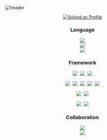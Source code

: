 ![header](https://capsule-render.vercel.app/api?type=waving&color=auto&width=full&height=300&text=Jimin's%20Github&desc=Web%20Fullstack%20Development&fontAlign=55&Desc&descAlign=80)

<div align="center">

[![Solved.ac Profile](http://mazassumnida.wtf/api/v2/generate_badge?boj=sjmrabbit)](https://solved.ac/sjmrabbit)
</div>

<h3 align="center"> Language </h3>
<div align="center">
<img src="https://img.shields.io/badge/JAVA-007396?style=for-the-badge&logo=Java&logoColor=white"><br>
<img src="https://img.shields.io/badge/javascript-F7DF1E?style=for-the-badge&logo=javascript&logoColor=white"><br>
<img src="https://img.shields.io/badge/python-000000?style=for-the-badge&logo=python&logoColor=white">
</div>

<h3 align="center"> Framework </h3>
<div align="center">
<img src="https://img.shields.io/badge/spring boot-6DB33F?style=for-the-badge&logo=springboot&logoColor=white">&nbsp;
<img src="https://img.shields.io/badge/spring security-6DB33F?style=for-the-badge&logo=springsecurity&logoColor=white">&nbsp;
<img src="https://img.shields.io/badge/jwt-6DB33F?style=for-the-badge&logo=jwt&logoColor=white"><br>
  
<img src="https://img.shields.io/badge/vue-4FC08D?style=for-the-badge&logo=Vue.js&logoColor=white">&nbsp;
<img src="https://img.shields.io/badge/node.js-5FA04E?style=for-the-badge&logo=Node.js&logoColor=white">&nbsp;
<img src="https://img.shields.io/badge/html-E34F26?style=for-the-badge&logo=html&logoColor=white">&nbsp;
<img src="https://img.shields.io/badge/css-1572B6?style=for-the-badge&logo=css&logoColor=white">&nbsp;
<img src="https://img.shields.io/badge/javascript-F7DF1E?style=for-the-badge&logo=javascript&logoColor=white"><br>

<img src="https://img.shields.io/badge/MySQL-4479A1?style=for-the-badge&logo=MySQL&logoColor=white">&nbsp;
<img src="https://img.shields.io/badge/MyBatis-4479A1?style=for-the-badge&logoColor=white"><br>

<img src="https://img.shields.io/badge/jupyter-F37626?style=for-the-badge&logo=jupyter&logoColor=white">&nbsp;
<img src="https://img.shields.io/badge/pytorch-EE4C2C?style=for-the-badge&logo=pytorch&logoColor=white">
</div>

<h3 align="center"> Collaboration </h3>
<div align="center">
<img src="https://img.shields.io/badge/gitlab-FC6D26?style=for-the-badge&logo=gitlab&logoColor=white"><br>
<img src="https://img.shields.io/badge/notion-000000?style=for-the-badge&logo=notion&logoColor=white"><br>
</div>
